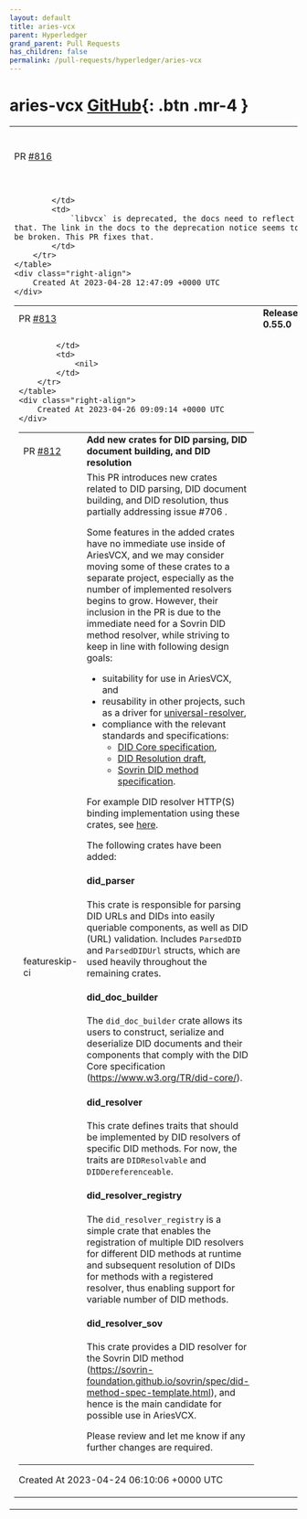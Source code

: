 ```yaml
---
layout: default
title: aries-vcx
parent: Hyperledger
grand_parent: Pull Requests
has_children: false
permalink: /pull-requests/hyperledger/aries-vcx
---
```


# aries-vcx <span class="fs-3 right-align">[GitHub](https://github.com/hyperledger/aries-vcx){: .btn .mr-4 }</span>


<div>
    <table>
        <tr>
            <td>
                PR <a href="https://github.com/hyperledger/aries-vcx/pull/816" class=".btn">#816</a>
            </td>
            <td>
                <b>
                    Fix README for deprecated link
                </b>
            </td>
        </tr>
        <tr>
            <td>
                
            </td>
            <td>
                `libvcx` is deprecated, the docs need to reflect that. The link in the docs to the deprecation notice seems to be broken. This PR fixes that.
            </td>
        </tr>
    </table>
    <div class="right-align">
        Created At 2023-04-28 12:47:09 +0000 UTC
    </div>
</div>

<div>
    <table>
        <tr>
            <td>
                PR <a href="https://github.com/hyperledger/aries-vcx/pull/813" class=".btn">#813</a>
            </td>
            <td>
                <b>
                    Release 0.55.0
                </b>
            </td>
        </tr>
        <tr>
            <td>
                
            </td>
            <td>
                <nil>
            </td>
        </tr>
    </table>
    <div class="right-align">
        Created At 2023-04-26 09:09:14 +0000 UTC
    </div>
</div>

<div>
    <table>
        <tr>
            <td>
                PR <a href="https://github.com/hyperledger/aries-vcx/pull/812" class=".btn">#812</a>
            </td>
            <td>
                <b>
                    Add new crates for DID parsing, DID document building, and DID resolution
                </b>
            </td>
        </tr>
        <tr>
            <td>
                <span class="chip">feature</span><span class="chip">skip-ci</span>
            </td>
            <td>
                This PR introduces new crates related to DID parsing, DID document building, and DID resolution, thus partially addressing issue #706 .

Some features in the added crates have no immediate use inside of AriesVCX, and we may consider moving some of these crates to a separate project, especially as the number of implemented resolvers begins to grow. However, their inclusion in the PR is due to the immediate need for a Sovrin DID method resolver, while striving to keep in line with following design goals:

* suitability for use in AriesVCX, and
* reusability in other projects, such as a driver for [universal-resolver](https://github.com/decentralized-identity/universal-resolver),
* compliance with the relevant standards and specifications:
  * [DID Core specification](https://www.w3.org/TR/did-core),
  * [DID Resolution draft](https://w3c-ccg.github.io/did-resolution),
  * [Sovrin DID method specification](https://sovrin-foundation.github.io/sovrin/spec/did-method-spec-template.html).

For example DID resolver HTTP(S) binding implementation using these crates, see [here](https://github.com/AbsaOSS/driver-did-sov).

 The following crates have been added:

#### did_parser
This crate is responsible for parsing DID URLs and DIDs into easily queriable components, as well as DID (URL) validation. Includes `ParsedDID` and `ParsedDIDUrl` structs, which are used heavily throughout the remaining crates.

#### did_doc_builder
The `did_doc_builder` crate allows its users to construct, serialize and deserialize DID documents and their components that comply with the DID Core specification (https://www.w3.org/TR/did-core/).

#### did_resolver
This crate defines traits that should be implemented by DID resolvers of specific DID methods. For now, the traits are `DIDResolvable` and `DIDDereferenceable`.

#### did_resolver_registry
The `did_resolver_registry` is a simple crate that enables the registration of multiple DID resolvers for different DID methods at runtime and subsequent resolution of DIDs for methods with a registered resolver, thus enabling support for variable number of DID methods.

#### did_resolver_sov
This crate provides a DID resolver for the Sovrin DID method (https://sovrin-foundation.github.io/sovrin/spec/did-method-spec-template.html), and hence is the main candidate for possible use in AriesVCX.

Please review and let me know if any further changes are required.
            </td>
        </tr>
    </table>
    <div class="right-align">
        Created At 2023-04-24 06:10:06 +0000 UTC
    </div>
</div>

